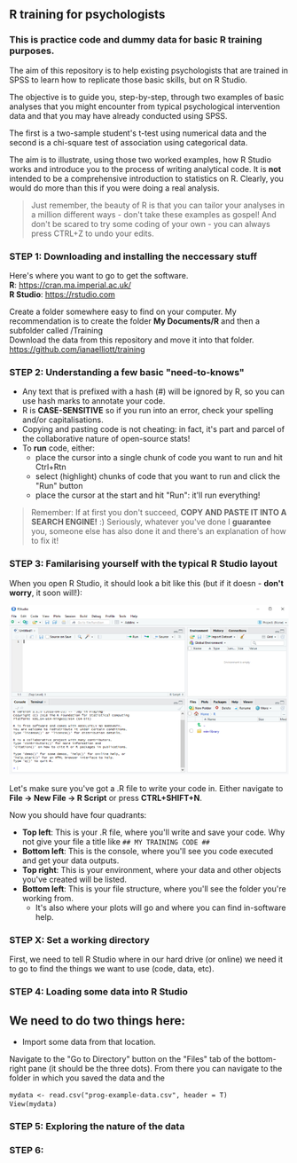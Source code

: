 ## R training for psychologists  

### This is practice code and dummy data for basic R training purposes. 

The aim of this repository is to help existing psychologists that are trained in SPSS to learn how to replicate those basic skills, but on R Studio.  

The objective is to guide you, step-by-step, through two examples of basic analyses that you might encounter from typical psychological intervention data and that you may have already conducted using SPSS.  

The first is a two-sample student's t-test using numerical data and the second is a chi-square test of association using categorical data.  

The aim is to illustrate, using those two worked examples, how R Studio works and introduce you to the process of writing analytical code. It is **not** intended to be a comprehensive introduction to statistics on R. Clearly, you would do more than this if you were doing a real analysis.  

> Just remember, the beauty of R is that you can tailor your analyses in a million different ways - don't take these examples as gospel! And don't be scared to try some coding of your own - you can always press CTRL+Z to undo your edits.

### STEP 1: Downloading and installing the neccessary stuff  
Here's where you want to go to get the software.  
**R**: https://cran.ma.imperial.ac.uk/  
**R Studio**: https://rstudio.com  

Create a folder somewhere easy to find on your computer. My recommendation is to create the folder **My Documents/R** and then a subfolder called /Training  
Download the data from this repository and move it into that folder.  
https://github.com/ianaelliott/training  

### STEP 2: Understanding a few basic "need-to-knows"  
- Any text that is prefixed with a hash (#) will be ignored by R, so you can use hash marks to annotate your code.  
- R is **CASE-SENSITIVE** so if you run into an error, check your spelling and/or capitalisations.  
- Copying and pasting code is not cheating: in fact, it's part and parcel of the collaborative nature of open-source stats!  
- To **run** code, either:  
  - place the cursor into a single chunk of code you want to run and hit Ctrl+Rtn  
  - select (highlight) chunks of code that you want to run and click the "Run" button  
  - place the cursor at the start and hit "Run": it'll run everything!  

> Remember: If at first you don't succeed, **COPY AND PASTE IT INTO A SEARCH ENGINE!** :) Seriously, whatever you've done I **guarantee** you, someone else has also done it and there's an explanation of how to fix it!  

### STEP 3: Familarising yourself with the typical R Studio layout
When you open R Studio, it should look a bit like this (but if it doesn - **don't worry**, it soon will!):  

   ![R Studio layout](r-screen.png)  

Let's make sure you've got a .R file to write your code in. Either navigate to **File -> New File -> R Script** or press **CTRL+SHIFT+N**.  

Now you should have four quadrants:  
- **Top left**: This is your .R file, where you'll write and save your code. Why not give your file a title like ``## MY TRAINING CODE ##``   
- **Bottom left**: This is the console, where you'll see you code executed and get your data outputs.  
- **Top right**: This is your environment, where your data and other objects you've created will be listed.  
- **Bottom left**: This is your file structure, where you'll see the folder you're working from.  
    - It's also where your plots will go and where you can find in-software help.   
    
### STEP X: Set a working directory  
First, we need to tell R Studio where in our hard drive (or online) we need it to go to find the things we want to use (code, data, etc).

### STEP 4: Loading some data into R Studio  
We need to do two things here:
-   
- Import some data from that location.

Navigate to the "Go to Directory" button on the "Files" tab of the bottom-right pane (it should be the three dots). From there you can navigate to the folder in which you saved the data and the   

    mydata <- read.csv("prog-example-data.csv", header = T)  
    View(mydata)  
    

### STEP 5: Exploring the nature of the data

### STEP 6: 
